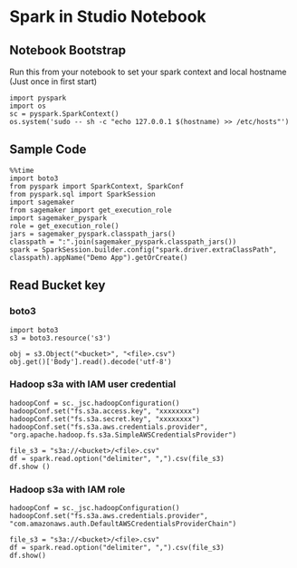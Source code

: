 # Spark in Studio Notebook
## Notebook Bootstrap
Run this from your notebook to set your spark context and local hostname (Just once in first start)
```shell
import pyspark
import os
sc = pyspark.SparkContext()
os.system('sudo -- sh -c "echo 127.0.0.1 $(hostname) >> /etc/hosts"')
```
## Sample Code
```shell
%%time
import boto3
from pyspark import SparkContext, SparkConf
from pyspark.sql import SparkSession
import sagemaker
from sagemaker import get_execution_role
import sagemaker_pyspark
role = get_execution_role()
jars = sagemaker_pyspark.classpath_jars()
classpath = ":".join(sagemaker_pyspark.classpath_jars())
spark = SparkSession.builder.config("spark.driver.extraClassPath", classpath).appName("Demo App").getOrCreate()
```
## Read Bucket key
### boto3
```shell
import boto3
s3 = boto3.resource('s3')

obj = s3.Object("<bucket>", "<file>.csv")
obj.get()['Body'].read().decode('utf-8')
```
### Hadoop s3a with IAM user credential
```shell
hadoopConf = sc._jsc.hadoopConfiguration()
hadoopConf.set("fs.s3a.access.key", "xxxxxxxx")
hadoopConf.set("fs.s3a.secret.key", "xxxxxxxx")
hadoopConf.set("fs.s3a.aws.credentials.provider", "org.apache.hadoop.fs.s3a.SimpleAWSCredentialsProvider")

file_s3 = "s3a://<bucket>/<file>.csv"
df = spark.read.option("delimiter", ",").csv(file_s3)
df.show ()
```
### Hadoop s3a with IAM role
```shell
hadoopConf = sc._jsc.hadoopConfiguration()
hadoopConf.set("fs.s3a.aws.credentials.provider", "com.amazonaws.auth.DefaultAWSCredentialsProviderChain")

file_s3 = "s3a://<bucket>/<file>.csv"
df = spark.read.option("delimiter", ",").csv(file_s3)
df.show()
```